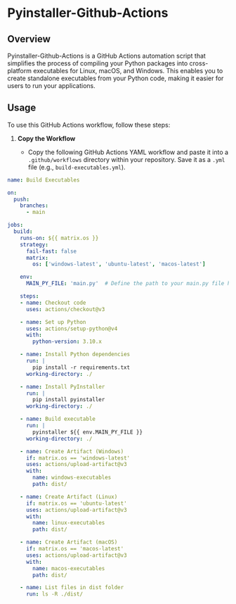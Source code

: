 # Pyinstaller-Github-Actions

## Overview

Pyinstaller-Github-Actions is a GitHub Actions automation script that simplifies the process of compiling your Python packages into cross-platform executables for Linux, macOS, and Windows. This enables you to create standalone executables from your Python code, making it easier for users to run your applications.

## Usage

To use this GitHub Actions workflow, follow these steps:

1. **Copy the Workflow**

    - Copy the following GitHub Actions YAML workflow and paste it into a `.github/workflows` directory within your repository. Save it as a `.yml` file (e.g., `build-executables.yml`).

```yaml
name: Build Executables

on:
  push:
    branches:
      - main

jobs:
  build:
    runs-on: ${{ matrix.os }}
    strategy:
      fail-fast: false
      matrix:
        os: ['windows-latest', 'ubuntu-latest', 'macos-latest']

    env:
      MAIN_PY_FILE: 'main.py'  # Define the path to your main.py file here

    steps:
    - name: Checkout code
      uses: actions/checkout@v3

    - name: Set up Python
      uses: actions/setup-python@v4
      with:
        python-version: 3.10.x

    - name: Install Python dependencies
      run: |
        pip install -r requirements.txt
      working-directory: ./

    - name: Install PyInstaller
      run: |
        pip install pyinstaller
      working-directory: ./

    - name: Build executable
      run: |
        pyinstaller ${{ env.MAIN_PY_FILE }}
      working-directory: ./

    - name: Create Artifact (Windows)
      if: matrix.os == 'windows-latest'
      uses: actions/upload-artifact@v3
      with:
        name: windows-executables
        path: dist/

    - name: Create Artifact (Linux)
      if: matrix.os == 'ubuntu-latest'
      uses: actions/upload-artifact@v3
      with:
        name: linux-executables
        path: dist/

    - name: Create Artifact (macOS)
      if: matrix.os == 'macos-latest'
      uses: actions/upload-artifact@v3
      with:
        name: macos-executables
        path: dist/

    - name: List files in dist folder
      run: ls -R ./dist/
```
